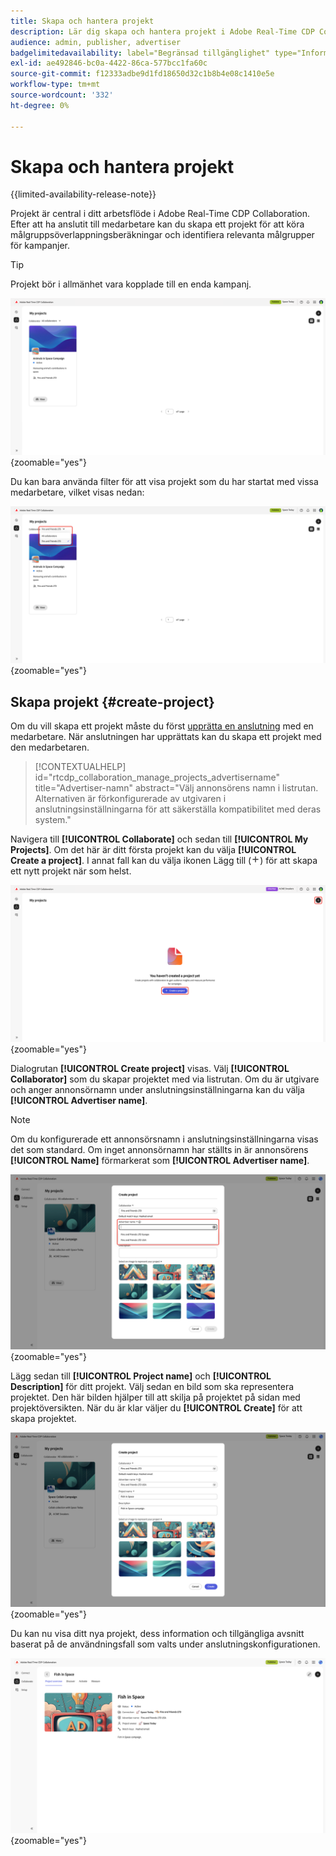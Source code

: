 ```yaml
---
title: Skapa och hantera projekt
description: Lär dig skapa och hantera projekt i Adobe Real-Time CDP Collaboration
audience: admin, publisher, advertiser
badgelimitedavailability: label="Begränsad tillgänglighet" type="Informative" url="https://helpx.adobe.com/se/legal/product-descriptions/real-time-customer-data-platform-collaboration.html newtab=true"
exl-id: ae492846-bc0a-4422-86ca-577bcc1fa60c
source-git-commit: f12333adbe9d1fd18650d32c1b8b4e08c1410e5e
workflow-type: tm+mt
source-wordcount: '332'
ht-degree: 0%

---
```


# Skapa och hantera projekt

{{limited-availability-release-note}}

Projekt är central i ditt arbetsflöde i Adobe Real-Time CDP Collaboration. Efter att ha anslutit till medarbetare kan du skapa ett projekt för att köra målgruppsöverlappningsberäkningar och identifiera relevanta målgrupper för kampanjer.

>[!TIP]
>
>Projekt bör i allmänhet vara kopplade till en enda kampanj.

![Kontrollpanelen Samarbeta visar alla aktuella projekt.](/help/assets/collaborate/manage-view-projects/projects-overview-page.png){zoomable="yes"}

Du kan bara använda filter för att visa projekt som du har startat med vissa medarbetare, vilket visas nedan:

![Filtrerad vy över projekt med en medarbetare.](/help/assets/collaborate/manage-view-projects/filtered-project-view.png){zoomable="yes"}

## Skapa projekt {#create-project}

Om du vill skapa ett projekt måste du först [upprätta en anslutning](/help/guide/connect/establishing-connections.md) med en medarbetare. När anslutningen har upprättats kan du skapa ett projekt med den medarbetaren.

>[!CONTEXTUALHELP]
>id="rtcdp_collaboration_manage_projects_advertisername"
>title="Advertiser-namn"
>abstract="Välj annonsörens namn i listrutan. Alternativen är förkonfigurerade av utgivaren i anslutningsinställningarna för att säkerställa kompatibilitet med deras system."

Navigera till **[!UICONTROL Collaborate]** och sedan till **[!UICONTROL My Projects]**. Om det här är ditt första projekt kan du välja **[!UICONTROL Create a project]**. I annat fall kan du välja ikonen Lägg till (![ikonen Lägg till).](/help/assets/icons/plus.png)) för att skapa ett nytt projekt när som helst.

![Välj plustecken eller Skapa ett projekt för att konfigurera ett nytt projekt.](/help/assets/collaborate/manage-view-projects/create-project.png){zoomable="yes"}

Dialogrutan **[!UICONTROL Create project]** visas. Välj **[!UICONTROL Collaborator]** som du skapar projektet med via listrutan. Om du är utgivare och anger annonsörnamn under anslutningsinställningarna kan du välja **[!UICONTROL Advertiser name]**.

>[!NOTE]
>
> Om du konfigurerade ett annonsörsnamn i anslutningsinställningarna visas det som standard. Om inget annonsörnamn har ställts in är annonsörens **[!UICONTROL Name]** förmarkerat som **[!UICONTROL Advertiser name]**.

![Skapa projektdialogruta med medarbetare markerad och annonsörens namn markerat.](/help/assets/collaborate/manage-view-projects/create-project-advertiser-names.png){zoomable="yes"}

Lägg sedan till **[!UICONTROL Project name]** och **[!UICONTROL Description]** för ditt projekt. Välj sedan en bild som ska representera projektet. Den här bilden hjälper till att skilja på projektet på sidan med projektöversikten. När du är klar väljer du **[!UICONTROL Create]** för att skapa projektet.

![Obligatoriska alternativ för att konfigurera ett nytt projekt](/help/assets/collaborate/manage-view-projects/create-project-required-info.png){zoomable="yes"}

Du kan nu visa ditt nya projekt, dess information och tillgängliga avsnitt baserat på de användningsfall som valts under anslutningskonfigurationen.

![Arbetsytan för projektöversikt.](/help/assets/collaborate/manage-view-projects/project-overview.png){zoomable="yes"}
